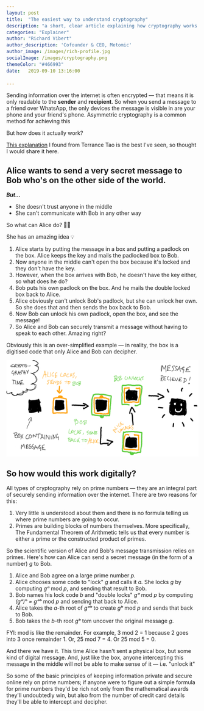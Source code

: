 ```yaml
---
layout: post
title:  "The easiest way to understand cryptography"
description: "a short, clear article explaining how cryptography works. Covers an example with a physical box being sent around the world, and how prime numbers are used to send messages securely"
categories: "Explainer"
author: "Richard Vibert"
author_description: 'Cofounder & CEO, Metomic'
author_image: /images/rich-profile.jpg
socialImage: /images/cryptography.png
themeColor: "#466993"
date:   2019-09-10 13:16:00

---
```


Sending information over the internet is often encrypted — that means it is only readable to the **sender** and **recipient**. So when you send a message to a friend over WhatsApp, the only devices the message is visible in are your phone and your friend's phone. Asymmetric cryptography is a common method for achieving this

But how does it actually work?

[This explanation](https://www.youtube.com/watch?v=PtsrAw1LR3E&t=1694s) I found from Terrance Tao is the best I've seen, so thought I would share it here.

## Alice wants to send a very secret message to Bob who's on the other side of the world.

***But...*** 

- She doesn't trust anyone in the middle
- She can't communicate with Bob in any other way

So what can Alice do? 🤷‍♀️

She has an amazing idea 💡

1. Alice starts by putting the message in a box and putting a padlock on the box. Alice keeps the key and mails the padlocked box to Bob. 
2. Now anyone in the middle can't open the box because it's locked and they don't have the key. 
3. However, when the box arrives with Bob, he doesn't have the key either, so what does he do?
4. Bob puts his own padlock on the box. And he mails the double locked box back to Alice. 
5. Alice obviously can't unlock Bob's padlock, but she can unlock her own. So she does that and then sends the box back to Bob. 
6. Now Bob can unlock his own padlock, open the box, and see the message!
7. So Alice and Bob can securely transmit a message without having to speak to each other. Amazing right?

Obviously this is an over-simplified example — in reality, the box is a digitised code that only Alice and Bob can decipher.

![diagram that illustrates how cryptography works](/images/cryptography.png)

 

## So how would this work digitally?

All types of cryptography rely on prime numbers — they are an integral part of securely sending information over the internet. There are two reasons for this:

1. Very little is understood about them and there is no formula telling us where prime numbers are going to occur.
2. Primes are building blocks of numbers themselves. More specifically, The Fundamental Theorem of Arithmetic tells us that every number is either a prime or the constructed product of primes.

So the scientific version of Alice and Bob's message transmission relies on primes. Here's how can Alice can send a secret message (in the form of a number) *g* to Bob.

1. Alice and Bob agree on a large prime number *p*.
2. Alice chooses some code to "lock" *g* and calls it *a.* She locks *g* by computing *gᵃ* mod *p*, and sending that result to Bob.
3. Bob names his lock code *b* and "double locks" *gᵃ* mod *p* by computing *(gᵃ)ᵇ = gᵃᵇ* mod *p* and sending that back to Alice.
4. Alice takes the *a*-th root of *gᵃᵇ* to create *gᵇ* mod *p* and sends that back to Bob. 
5. Bob takes the *b*-th root *gᵇ* tom uncover the original message *g*.

FYI: mod is like the remainder. For example, 3 mod 2 = 1 because 2 goes into 3 once remainder 1. Or, 25 mod 7 = 4. Or 25 mod 5 = 0.

And there we have it. This time Alice hasn't sent a physical box, but some kind of digital message. And, just like the box, anyone intercepting this message in the middle will not be able to make sense of it — i.e. "unlock it"

So some of the basic principles of keeping information private and secure online rely on prime numbers; if anyone were to figure out a simple formula for prime numbers they'd be rich not only from the mathematical awards they'll undoubtedly win, but also from the number of credit card details they'll be able to intercept and decipher.